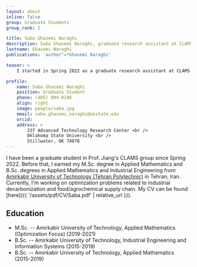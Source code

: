 ```yaml
---
layout: about
inline: false
group: Graduate Students
group_rank: 2

title: Saba Ghasemi Naraghi
description: Saba Ghasemi Naraghi, graduate research assistant at CLAMS.
lastname: Ghasemi-Naraghi
publications: 'author^=*Ghasemi Naraghi'

teaser: >
    I started in Spring 2022 as a graduate research assistant at CLAMS.

profile:
    name: Saba Ghasemi Naraghi
    position: Graduate Student
    phone: (405) 894-0186
    align: right
    image: people/saba.jpg
    email: saba.ghasemi_naraghi@okstate.edu
    orcid: 
    address: >
        337 Advanced Technology Research Center <br />
        Oklahoma State University <br />
        Stillwater, OK 74078
---
```


I have been a graduate student in Prof. Jiang's CLAMS group since Spring 2022. Before that, I earned my M.Sc. degree in Applied Mathematics and B.Sc. degrees in Applied Mathematics and Industrial Engineering from [Amirkabir University of Technology (Tehran Polytechnic)](https://en.wikipedia.org/wiki/Amirkabir_University_of_Technology) in Tehran, Iran. Currently, I'm working on optimization problems related to industrial decarbonization and food/agrochemical supply chain. My CV can be found [here]({{ '/assets/pdf/CV/Saba.pdf' | relative_url }}).

## Education

* M.Sc. -- Amirkabir University of Technology, Applied Mathematics (Optimization Focus) (2019-2021)
* B.Sc. -- Amirkabir University of Technology, Industrial Engineering and Information Systems (2015-2019)
* B.Sc. -- Amirkabir University of Technology, Applied Mathematics (2015-2019)